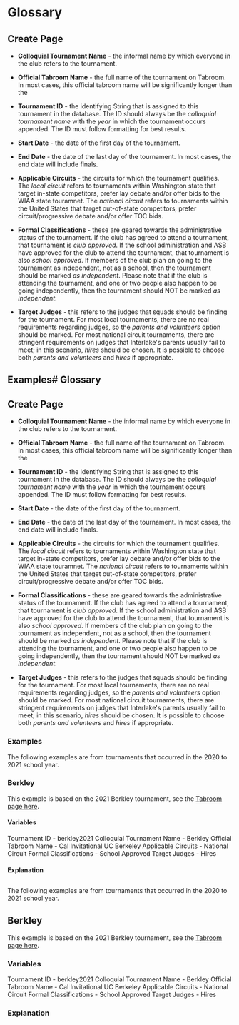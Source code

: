 # Glossary

## Create Page

* **Colloquial Tournament Name** - the informal name by which everyone in the club refers to the tournament.

* **Official Tabroom Name** - the full name of the tournament on Tabroom. In most cases, this official tabroom name will be significantly longer than the
* **Tournament ID** - the identifying String that is assigned to this tournament in the database. The ID should always be the *colloquial tournament name* with the *year* in which the tournament occurs appended. The ID must follow formatting for best results.
* **Start Date** - the date of the first day of the tournament.
* **End Date** - the date of the last day of the tournament. In most cases, the end date will include finals.
* **Applicable Circuits** - the circuits for which the tournament qualifies. The *local circuit* refers to tournaments within Washington state that target in-state competitors, prefer lay debate and/or offer bids to the WIAA state touramnet. The *national circuit* refers to tournaments within the United States that target out-of-state competitors, prefer circuit/progressive debate and/or offer TOC bids.
* **Formal Classifications** - these are geared towards the administrative status of the tournament. If the club has agreed to attend a tournament, that tournament is *club approved*. If the school administration and ASB have approved for the club to attend the tournament, that tournament is also *school approved*. If members of the club plan on going to the tournament as independent, not as a school, then the tournament should be marked *as independent*. Please note that if the club is attending the tournament, and one or two people also happen to be going independently, then the tournament should NOT be marked *as independent*.
* **Target Judges** - this refers to the judges that squads should be finding for the tournament. For most local tournaments, there are no real requirements regarding judges, so the *parents and volunteers* option should be marked. For most national circuit tournaments, there are stringent requirements on judges that Interlake's parents usually fail to meet; in this scenario, *hires* should be chosen. It is possible to choose both *parents and volunteers* and *hires* if appropriate.


## Examples# Glossary

## Create Page

* **Colloquial Tournament Name** - the informal name by which everyone in the club refers to the tournament.

* **Official Tabroom Name** - the full name of the tournament on Tabroom. In most cases, this official tabroom name will be significantly longer than the
* **Tournament ID** - the identifying String that is assigned to this tournament in the database. The ID should always be the *colloquial tournament name* with the *year* in which the tournament occurs appended. The ID must follow formatting for best results.
* **Start Date** - the date of the first day of the tournament.
* **End Date** - the date of the last day of the tournament. In most cases, the end date will include finals.
* **Applicable Circuits** - the circuits for which the tournament qualifies. The *local circuit* refers to tournaments within Washington state that target in-state competitors, prefer lay debate and/or offer bids to the WIAA state touramnet. The *national circuit* refers to tournaments within the United States that target out-of-state competitors, prefer circuit/progressive debate and/or offer TOC bids.
* **Formal Classifications** - these are geared towards the administrative status of the tournament. If the club has agreed to attend a tournament, that tournament is *club approved*. If the school administration and ASB have approved for the club to attend the tournament, that tournament is also *school approved*. If members of the club plan on going to the tournament as independent, not as a school, then the tournament should be marked *as independent*. Please note that if the club is attending the tournament, and one or two people also happen to be going independently, then the tournament should NOT be marked *as independent*.
* **Target Judges** - this refers to the judges that squads should be finding for the tournament. For most local tournaments, there are no real requirements regarding judges, so the *parents and volunteers* option should be marked. For most national circuit tournaments, there are stringent requirements on judges that Interlake's parents usually fail to meet; in this scenario, *hires* should be chosen. It is possible to choose both *parents and volunteers* and *hires* if appropriate.


### Examples
The following examples are from tournaments that occurred in the 2020 to 2021 school year.

### Berkley
This example is based on the 2021 Berkley tournament, see the [Tabroom page here](https://www.tabroom.com/index/tourn/index.mhtml?tourn_id=16917).

#### Variables
Tournament ID - berkley2021
Colloquial Tournament Name - Berkley
Official Tabroom Name - Cal Invitational UC Berkeley
Applicable Circuits - National Circuit
Formal Classifications - School Approved
Target Judges - Hires


#### Explanation

##

The following examples are from tournaments that occurred in the 2020 to 2021 school year.

## Berkley
This example is based on the 2021 Berkley tournament, see the [Tabroom page here](https://www.tabroom.com/index/tourn/index.mhtml?tourn_id=16917).

### Variables
Tournament ID - berkley2021
Colloquial Tournament Name - Berkley
Official Tabroom Name - Cal Invitational UC Berkeley
Applicable Circuits - National Circuit
Formal Classifications - School Approved
Target Judges - Hires


### Explanation

##
